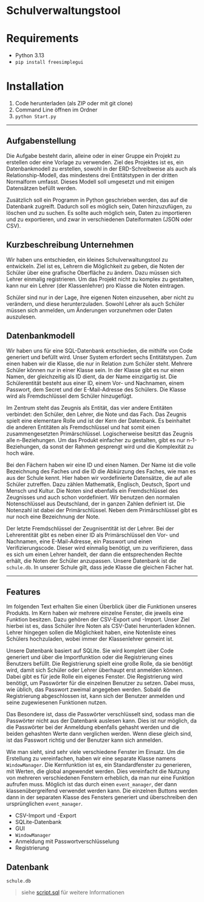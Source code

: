 # Schulverwaltungstool

# Requirements

- Python 3.13
- ```pip install freesimplegui```

# Installation




1. Code herunterladen (als ZIP oder mit git clone)
2. Command Line öffnen im Ordner
3. ```python Start.py```



---

## Aufgabenstellung

Die Aufgabe besteht darin, alleine oder in einer Gruppe ein Projekt zu erstellen oder eine Vorlage zu verwenden. Ziel
des Projektes ist es, ein Datenbankmodell zu erstellen, sowohl in der ERD-Schreibweise als auch als Relationship-Modell,
das mindestens drei Entitätstypen in der dritten Normalform umfasst. Dieses Modell soll umgesetzt und mit einigen
Datensätzen befüllt werden.

Zusätzlich soll ein Programm in Python geschrieben werden, das auf die Datenbank zugreift. Dadurch soll es möglich sein,
Daten hinzuzufügen, zu löschen und zu suchen. Es sollte auch möglich sein, Daten zu importieren und zu exportieren, und
zwar in verschiedenen Dateiformaten (JSON oder CSV).

## Kurzbeschreibung Unternehmen

Wir haben uns entschieden, ein kleines Schulverwaltungstool zu entwickeln. Ziel ist es, Lehrern die Möglichkeit zu
geben, die Noten der Schüler über eine grafische Oberfläche zu ändern. Dazu müssen sich Lehrer einmalig registrieren. Um
das Projekt nicht zu komplex zu gestalten, kann nur ein Lehrer (der Klassenlehrer) pro Klasse die Noten eintragen.

Schüler sind nur in der Lage, ihre eigenen Noten einzusehen, aber nicht zu verändern, und diese herunterzuladen. Sowohl
Lehrer als auch Schüler müssen sich anmelden, um Änderungen vorzunehmen oder Daten auszulesen.

## Datenbankmodell

Wir haben uns für eine SQL-Datenbank entschieden, die mithilfe von Code generiert und befüllt wird. Unser System
erfordert sechs Entitätstypen. Zum einen haben wir die Klasse, die nur in Relation zum Schüler steht. Mehrere Schüler
können nur in einer Klasse sein. In der Klasse gibt es nur einen Namen, der gleichzeitig als ID dient, da der Name
einzigartig ist. Die Schülerentität besteht aus einer ID, einem Vor- und Nachnamen, einem Passwort, dem Secret und der
E-Mail-Adresse des Schülers. Die Klasse wird als Fremdschlüssel dem Schüler hinzugefügt.

Im Zentrum steht das Zeugnis als Entität, das vier andere Entitäten verbindet: den Schüler, den Lehrer, die Note und das
Fach. Das Zeugnis spielt eine elementare Rolle und ist der Kern der Datenbank. Es beinhaltet die anderen Entitäten als
Fremdschlüssel und hat somit einen zusammengesetzten Primärschlüssel. Logischerweise besitzt das Zeugnis alle
n-Beziehungen. Um das Produkt einfacher zu gestalten, gibt es nur n-1-Beziehungen, da sonst der Rahmen gesprengt wird
und die Komplexität zu hoch wäre.

Bei den Fächern haben wir eine ID und einen Namen. Der Name ist die volle Bezeichnung des Faches und die ID die
Abkürzung des Faches, wie man es aus der Schule kennt. Hier haben wir vordefinierte Datensätze, die auf alle Schüler
zutreffen. Dazu zählen Mathematik, Englisch, Deutsch, Sport und Mensch und Kultur. Die Noten sind ebenfalls ein
Fremdschlüssel des Zeugnisses und auch schon vordefiniert. Wir benutzen den normalen Notenschlüssel aus Deutschland, der
in ganzen Zahlen definiert ist. Die Notenzahl ist dabei der Primärschlüssel. Neben dem Primärschlüssel gibt es nur noch
eine Bezeichnung der Note.

Der letzte Fremdschlüssel der Zeugnisentität ist der Lehrer. Bei der Lehrerentität gibt es neben einer ID als
Primärschlüssel den Vor- und Nachnamen, eine E-Mail-Adresse, ein Passwort und einen Verifizierungscode. Dieser wird
einmalig benötigt, um zu verifizieren, dass es sich um einen Lehrer handelt, der dann die entsprechenden Rechte erhält,
die Noten der Schüler anzupassen. Unsere Datenbank ist die `schule.db`. In unserer Schule gilt, dass jede Klasse die
gleichen Fächer hat.

---

## Features

Im folgenden Text erhalten Sie einen Überblick über die Funktionen unseres Produkts. Im Kern haben wir mehrere einzelne
Fenster, die jeweils eine Funktion besitzen. Dazu gehören der CSV-Export und -Import. Unser Ziel hierbei ist es, dass
Schüler ihre Noten als CSV-Datei herunterladen können. Lehrer hingegen sollen die Möglichkeit haben, eine Notenliste
eines Schülers hochzuladen, wobei immer der Klassenlehrer gemeint ist.

Unsere Datenbank basiert auf SQLite. Sie wird komplett über Code generiert und über die Importfunktion oder die
Registrierung eines Benutzers befüllt. Die Registrierung spielt eine große Rolle, da sie benötigt wird, damit sich
Schüler oder Lehrer überhaupt erst anmelden können. Dabei gibt es für jede Rolle ein eigenes Fenster. Die Registrierung
wird benötigt, um Passwörter für die einzelnen Benutzer zu setzen. Dabei muss, wie üblich, das Passwort zweimal
angegeben werden. Sobald die Registrierung abgeschlossen ist, kann sich der Benutzer anmelden und seine zugewiesenen
Funktionen nutzen.

Das Besondere ist, dass die Passwörter verschlüsselt sind, sodass man die Passwörter nicht aus der Datenbank auslesen
kann. Dies ist nur möglich, da die Passwörter bei der Anmeldung ebenfalls gehasht werden und die beiden gehashten Werte
dann verglichen werden. Wenn diese gleich sind, ist das Passwort richtig und der Benutzer kann sich anmelden.

Wie man sieht, sind sehr viele verschiedene Fenster im Einsatz. Um die Erstellung zu vereinfachen, haben wir eine
separate Klasse namens `WindowManager`. Die Kernfunktion ist es, ein Standardfenster zu generieren, mit Werten, die
global
angewendet werden. Dies vereinfacht die Nutzung von mehreren verschiedenen Fenstern erheblich, da man nur eine Funktion
aufrufen muss. Möglich ist das durch einen `event_manager`, der dann klassenübergreifend verwendet werden kann. Die
einzelnen Buttons werden dann in der separaten Klasse des Fensters generiert und überschreiben den ursprünglichen
`event_manager`.

- CSV-Import und -Export
- SQLite-Datenbank
- GUI
- `WindowManager`
- Anmeldung mit Passwortverschlüsselung
- Registrierung

## Datenbank

`schule.db`

> siehe [script.sql](https://github.com/flashifloosh/L2_PK1_PythonDB/blob/main/database_util/script.sql) für weitere
> Informationen
